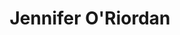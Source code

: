 ---
title: Jennifer O'Riordan
category: team
published: true
position: Collaborator
image: jennifer-oriordan.jpg
---